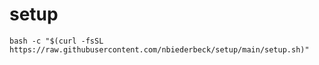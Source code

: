 # setup

```
bash -c "$(curl -fsSL https://raw.githubusercontent.com/nbiederbeck/setup/main/setup.sh)"
```
